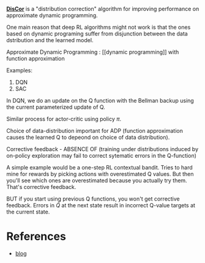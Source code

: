 **[DisCor](https://arxiv.org/pdf/2003.07305.pdf)** is a "distribution correction" algorithm for improving performance on approximate dynamic programming.

One main reason that deep RL algorithms might not work is that the ones based on dynamic programing suffer from disjunction between the data dstribution and the learned model.

Approximate Dynamic Programming
: [[dynamic programming]] with function approximation

Examples:

1. DQN
2. SAC

In DQN, we do an update on the Q function with the Bellman backup using the current parameterized update of Q.

Similar process for actor-critic using policy $\pi$.


Choice of data-distribution important for ADP (function approximation causes the learned Q to depeond on choice of data distribution).

Corrective feedback - ABSENCE OF (training under distributions induced by on-policy exploration may fail to correct sytematic errors in the Q-function)

A simple example would be a one-step RL contextual bandit. Tries to hard mine for rewards by picking actions with overestimated Q values. But then you'll see which ones are overestimated because you actually try them. That's corrective feedback.


BUT if you start using previous Q functions, you won't get corrective feedback. Errors in $\bar{Q}$ at the next state result in incorrect Q-value targets at the current state.


# References

* [blog](https://bair.berkeley.edu/blog/2020/03/16/discor/)